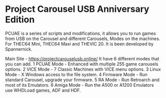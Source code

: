 # Project Carousel USB Anniversary Edition
PCUAE is a series of scripts and modifications, it allows you to run games from USB on the Carousel and different Carousels, Modes on the machines.
For THEC64 Mini, THEC64 Maxi and THEVIC 20. It is been developed by Spannernick.


Main Site - https://projectcarouselusb.online/
It have 6 different modes that you can add.
1 PCUAE Mode - Enhanced with multiple 255 game carousels options.
2 VICE Mode - 7 Classic Machines with VICE menu options.
3 Linux Mode - X Windows access to the file system.
4 Firmware Mode - Run standard Carousel, upgrade your firmware.
5 RA Mode - Run Retroarch and most of its Emulators.
6 Amiga Mode - Run the A500 or A1200 Emulators use WHDLoad games, ADF and HDF.
